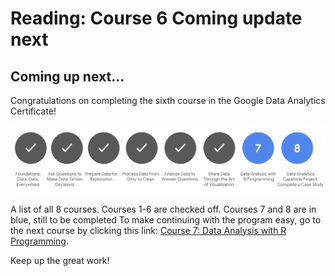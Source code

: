 # Reading: Course 6 Coming update next

## Coming up next...

Congratulations on completing the sixth course in the Google Data Analytics Certificate!

![x](./resources/img-1-course-6-finished.png)

A list of all 8 courses. Courses 1-6 are checked off. Courses 7 and 8 are in blue, still to be completed
To make continuing with the program easy, go to the next course by clicking this link: [Course 7: Data Analysis with R Programming](../../../7_Data-Analysis-with-R-Programming/readme_course-7.md).

Keep up the great work!
